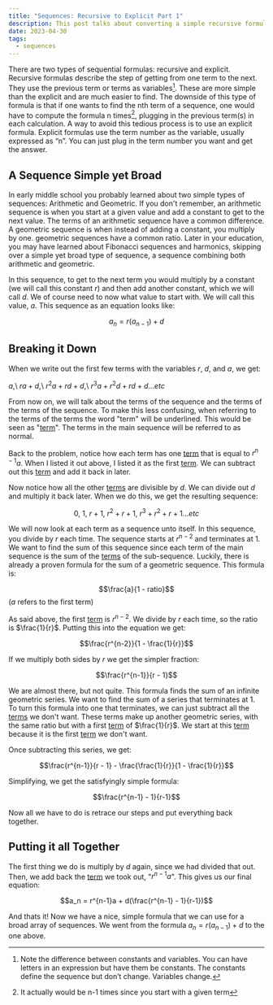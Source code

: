 ```yaml
---
title: "Sequences: Recursive to Explicit Part 1"
description: This post talks about converting a simple recursive formulas into an explicit one.
date: 2023-04-30
tags:
  - sequences
---
```

There are two types of sequential formulas: recursive and explicit. Recursive formulas describe the step of getting from one term to the next. They use the previous term or terms as variables[^1]. These are more simple than the explicit and are much easier to find. The downside of this type of formula is that if one wants to find the nth term of a sequence, one would have to compute the formula n times[^2], plugging in the previous term(s) in each calculation. A way to avoid this tedious process is to use an explicit formula. Explicit formulas use the term number as the variable, usually expressed as “n”. You can just plug in the term number you want and get the answer.

## A Sequence Simple yet Broad

In early middle school you probably learned about two simple types of sequences: Arithmetic and Geometric. If you don't remember, an arithmetic sequence is when you start at a given value and add a constant to get to the next value. The terms of an arithmetic sequence have a common difference. A geometric sequence is when instead of adding a constant, you multiply by one. geometric sequences have a common ratio. Later in your education, you may have learned about Fibonacci sequences and harmonics, skipping over a simple yet broad type of sequence, a sequence combining both arithmetic and geometric.

In this sequence, to get to the next term you would multiply by a constant (we will call this constant $r$) and then add another constant, which we will call $d$. We of course need to now what value to start with. We will call this value, $a$. This sequence as an equation looks like:

$$ a_n = r(a_{n-1}) + d $$

## Breaking it Down

When we write out the first few terms with the variables $r$, $d$, and $a$, we get:

$a$,\ $ra + d$,\ $r^2a + rd + d$,\ $r^3a + r^2d + rd + d ...etc$

From now on, we will talk about the terms of the sequence and the terms of the terms of the sequence. To make this less confusing, when referring to the terms of the terms the word "term" will be underlined. This would be seen as "<u>term</u>". The terms in the main sequence will be referred to as normal.

Back to the problem, notice how each term has one <u>term</u> that is equal to $r^{n-1}a$. When I listed it out above, I listed it as the first <u>term</u>. We can subtract out this <u>term</u> and add it back in later. 

Now notice how all the other <u>terms</u> are divisible by $d$. We can divide out $d$ and multiply it back later. When we do this, we get the resulting sequence:

$$0,\ 1,\ r + 1,\ r^2 + r + 1,\ r^3 + r^2 + r + 1 ...etc$$

We will now look at each term as a sequence unto itself. In this sequence, you divide by $r$ each time. The sequence starts at $r^{n-2}$ and terminates at 1. We want to find the sum of this sequence since each term of the main sequence is the sum of the <u>terms</u> of the sub-sequence. Luckily, there is already a proven formula for the sum of a geometric sequence. This formula is:

$$\frac{a}{1 - ratio}$$
($a$ refers to the first term)

As said above, the first <u>term</u> is $r^{n-2}$. We divide by ${r}$ each time, so the ratio is $\frac{1}{r}$. Putting this into the equation we get:

$$\frac{r^{n-2}}{1 - \frac{1}{r}}$$

If we multiply both sides by $r$ we get the simpler fraction:

$$\frac{r^{n-1}}{r - 1}$$

We are almost there, but not quite. This formula finds the sum of an infinite geometric series. We want to find the sum of a series that terminates at 1. To turn this formula into one that terminates, we can just subtract all the <u>terms</u> we don't want. These terms make up another geometric series, with the same ratio but with a first <u>term</u> of $\frac{1}{r}$. We start at this <u>term</u> because it is the first <u>term</u> we don't want.

Once subtracting this series, we get:

$$\frac{r^{n-1}}{r - 1} - \frac{\frac{1}{r}}{1 - \frac{1}{r}}$$

Simplifying, we get the satisfyingly simple formula: 

$$\frac{r^{n-1} - 1}{r-1}$$

Now all we have to do is retrace our steps and put everything back together.

## Putting it all Together

The first thing we do is multiply by $d$ again, since we had divided that out. Then, we add back the <u>term</u> we took out, "$r^{n-1}a$". This gives us our final equation:

$$a_n = r^{n-1}a + d(\frac{r^{n-1} - 1}{r-1})$$

And thats it! Now we have a nice, simple formula that we can use for a broad array of sequences. We went from the formula $a_n = r(a_{n-1}) + d$ to the one above. 

[^1]: Note the difference between constants and variables. You can have letters in an expression but have them be constants. The constants define the sequence but don’t change. Variables change.
[^2]: It actually would be n-1 times since you start with a given term